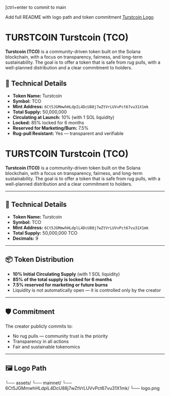 [ctrl+enter to commit to main

Add full README with logo path and token commitment
[Turstcoin Logo](logo.png)

# TURSTCOIN Turstcoin (TCO)

**Turstcoin (TCO)** is a community-driven token built on the Solana blockchain, with a focus on transparency, fairness, and long-term sustainability. The goal is to offer a token that is safe from rug pulls, with a well-planned distribution and a clear commitment to holders.

## 🔧 Technical Details

- **Token Name:** Turstcoin  
- **Symbol:** TCO  
- **Mint Address:** `6Ct5JGMmwhHLdpIL4DcU88j7wZtVrLUVvPct67vu31X1mk`  
- **Total Supply:** 50,000,000  
- **Circulating at Launch:** 10% (with 1 SOL liquidity)  
- **Locked:** 85% locked for 6 months  
- **Reserved for Marketing/Burn:** 7.5%  
- **Rug-pull Resistant:** Yes — transparent and verifiable




# TURSTCOIN Turstcoin (TCO)







**Turstcoin (TCO)** is a community-driven token built on the Solana blockchain, with a focus on transparency, fairness, and long-term sustainability. The goal is to offer a token that is safe from rug pulls, with a well-planned distribution and a clear commitment to holders.

---

## 🔐 Technical Details

- **Token Name:** Turstcoin
- **Symbol:** TCO
- **Mint Address:** `6Ct5JGMmwhHLdplL4DcU88j7wZtVrLUVvPct67vu31X1mk`
- **Total Supply:** 50,000,000 TCO
- **Decimals:** 9

---

## 📦 Token Distribution

- **10% Initial Circulating Supply** (with 1 SOL liquidity)
- **85% of the total supply is locked for 6 months**
- **7.5% reserved for marketing or future burns**
- Liquidity is not automatically open — it is controlled only by the creator

---

## 🛡️ Commitment

The creator publicly commits to:

- No rug pulls — community trust is the priority
- Transparency in all actions
- Fair and sustainable tokenomics

---

## 🖼️ Logo Path

└── assets/
    └── mainnet/
        └── 6Ct5JGMmwhHLdplL4DcU88j7wZtVrLUVvPct67vu31X1mk/
            └── logo.png